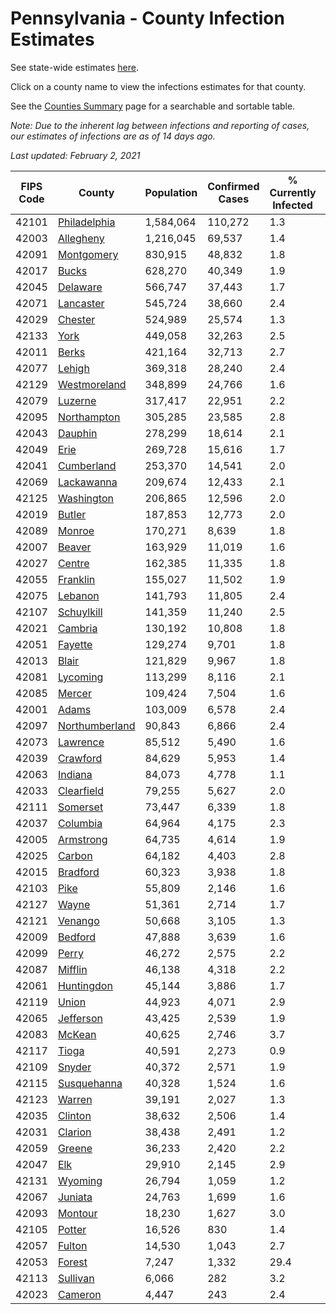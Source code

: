 # Pennsylvania - County Infection Estimates

See state-wide estimates [here](/infections/us-pa).

Click on a county name to view the infections estimates for that county.

See the [Counties Summary](/infections/summary-counties) page for a searchable and sortable table.

*Note: Due to the inherent lag between infections and reporting of cases, our estimates of infections are as of 14 days ago.*

*Last updated: February 2, 2021*

|   FIPS Code |                           County |   Population |   Confirmed Cases |   % Currently Infected |   % Total Infected |
|-------------|----------------------------------|--------------|-------------------|------------------------|--------------------|
|       42101 |     [Philadelphia](philadelphia) |    1,584,064 |           110,272 |                    1.3 |               26.4 |
|       42003 |           [Allegheny](allegheny) |    1,216,045 |            69,537 |                    1.4 |               18.0 |
|       42091 |         [Montgomery](montgomery) |      830,915 |            48,832 |                    1.8 |               20.7 |
|       42017 |                   [Bucks](bucks) |      628,270 |            40,349 |                    1.9 |               22.1 |
|       42045 |             [Delaware](delaware) |      566,747 |            37,443 |                    1.7 |               24.0 |
|       42071 |           [Lancaster](lancaster) |      545,724 |            38,660 |                    2.4 |               23.0 |
|       42029 |               [Chester](chester) |      524,989 |            25,574 |                    1.3 |               16.4 |
|       42133 |                     [York](york) |      449,058 |            32,263 |                    2.5 |               22.2 |
|       42011 |                   [Berks](berks) |      421,164 |            32,713 |                    2.7 |               26.6 |
|       42077 |                 [Lehigh](lehigh) |      369,318 |            28,240 |                    2.4 |               27.4 |
|       42129 |     [Westmoreland](westmoreland) |      348,899 |            24,766 |                    1.6 |               22.1 |
|       42079 |               [Luzerne](luzerne) |      317,417 |            22,951 |                    2.2 |               25.5 |
|       42095 |       [Northampton](northampton) |      305,285 |            23,585 |                    2.8 |               27.0 |
|       42043 |               [Dauphin](dauphin) |      278,299 |            18,614 |                    2.1 |               21.4 |
|       42049 |                     [Erie](erie) |      269,728 |            15,616 |                    1.7 |               17.7 |
|       42041 |         [Cumberland](cumberland) |      253,370 |            14,541 |                    2.0 |               17.8 |
|       42069 |         [Lackawanna](lackawanna) |      209,674 |            12,433 |                    2.1 |               20.4 |
|       42125 |         [Washington](washington) |      206,865 |            12,596 |                    2.0 |               18.6 |
|       42019 |                 [Butler](butler) |      187,853 |            12,773 |                    2.0 |               21.1 |
|       42089 |                 [Monroe](monroe) |      170,271 |             8,639 |                    1.8 |               18.9 |
|       42007 |                 [Beaver](beaver) |      163,929 |            11,019 |                    1.6 |               21.8 |
|       42027 |                 [Centre](centre) |      162,385 |            11,335 |                    1.8 |               20.5 |
|       42055 |             [Franklin](franklin) |      155,027 |            11,502 |                    1.9 |               23.9 |
|       42075 |               [Lebanon](lebanon) |      141,793 |            11,805 |                    2.4 |               27.7 |
|       42107 |         [Schuylkill](schuylkill) |      141,359 |            11,240 |                    2.5 |               25.5 |
|       42021 |               [Cambria](cambria) |      130,192 |            10,808 |                    1.8 |               25.4 |
|       42051 |               [Fayette](fayette) |      129,274 |             9,701 |                    1.8 |               23.4 |
|       42013 |                   [Blair](blair) |      121,829 |             9,967 |                    1.8 |               24.9 |
|       42081 |             [Lycoming](lycoming) |      113,299 |             8,116 |                    2.1 |               22.2 |
|       42085 |                 [Mercer](mercer) |      109,424 |             7,504 |                    1.6 |               21.2 |
|       42001 |                   [Adams](adams) |      103,009 |             6,578 |                    2.4 |               20.0 |
|       42097 | [Northumberland](northumberland) |       90,843 |             6,866 |                    2.4 |               23.2 |
|       42073 |             [Lawrence](lawrence) |       85,512 |             5,490 |                    1.6 |               19.8 |
|       42039 |             [Crawford](crawford) |       84,629 |             5,953 |                    1.4 |               21.6 |
|       42063 |               [Indiana](indiana) |       84,073 |             4,778 |                    1.1 |               17.5 |
|       42033 |         [Clearfield](clearfield) |       79,255 |             5,627 |                    2.0 |               21.6 |
|       42111 |             [Somerset](somerset) |       73,447 |             6,339 |                    1.8 |               26.6 |
|       42037 |             [Columbia](columbia) |       64,964 |             4,175 |                    2.3 |               21.5 |
|       42005 |           [Armstrong](armstrong) |       64,735 |             4,614 |                    1.9 |               22.0 |
|       42025 |                 [Carbon](carbon) |       64,182 |             4,403 |                    2.8 |               22.1 |
|       42015 |             [Bradford](bradford) |       60,323 |             3,938 |                    1.8 |               19.7 |
|       42103 |                     [Pike](pike) |       55,809 |             2,146 |                    1.6 |               15.3 |
|       42127 |                   [Wayne](wayne) |       51,361 |             2,714 |                    1.7 |               17.1 |
|       42121 |               [Venango](venango) |       50,668 |             3,105 |                    1.3 |               18.7 |
|       42009 |               [Bedford](bedford) |       47,888 |             3,639 |                    1.6 |               23.4 |
|       42099 |                   [Perry](perry) |       46,272 |             2,575 |                    2.2 |               16.8 |
|       42087 |               [Mifflin](mifflin) |       46,138 |             4,318 |                    2.2 |               28.7 |
|       42061 |         [Huntingdon](huntingdon) |       45,144 |             3,886 |                    1.7 |               26.8 |
|       42119 |                   [Union](union) |       44,923 |             4,071 |                    2.9 |               27.6 |
|       42065 |           [Jefferson](jefferson) |       43,425 |             2,539 |                    1.9 |               17.8 |
|       42083 |                 [McKean](mckean) |       40,625 |             2,746 |                    3.7 |               20.5 |
|       42117 |                   [Tioga](tioga) |       40,591 |             2,273 |                    0.9 |               17.3 |
|       42109 |                 [Snyder](snyder) |       40,372 |             2,571 |                    1.9 |               19.4 |
|       42115 |       [Susquehanna](susquehanna) |       40,328 |             1,524 |                    1.6 |               12.4 |
|       42123 |                 [Warren](warren) |       39,191 |             2,027 |                    1.3 |               15.9 |
|       42035 |               [Clinton](clinton) |       38,632 |             2,506 |                    1.4 |               20.3 |
|       42031 |               [Clarion](clarion) |       38,438 |             2,491 |                    1.2 |               20.0 |
|       42059 |                 [Greene](greene) |       36,233 |             2,420 |                    2.2 |               20.6 |
|       42047 |                       [Elk](elk) |       29,910 |             2,145 |                    2.9 |               21.7 |
|       42131 |               [Wyoming](wyoming) |       26,794 |             1,059 |                    1.2 |               12.4 |
|       42067 |               [Juniata](juniata) |       24,763 |             1,699 |                    1.6 |               22.7 |
|       42093 |               [Montour](montour) |       18,230 |             1,627 |                    3.0 |               31.5 |
|       42105 |                 [Potter](potter) |       16,526 |               830 |                    1.4 |               15.4 |
|       42057 |                 [Fulton](fulton) |       14,530 |             1,043 |                    2.7 |               22.1 |
|       42053 |                 [Forest](forest) |        7,247 |             1,332 |                   29.4 |               53.4 |
|       42113 |             [Sullivan](sullivan) |        6,066 |               282 |                    3.2 |               13.6 |
|       42023 |               [Cameron](cameron) |        4,447 |               243 |                    2.4 |               16.9 |